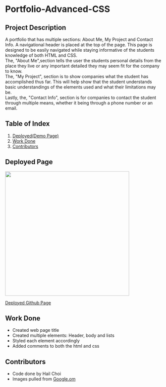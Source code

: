# Portfolio-Advanced-CSS
## Project Description
A portfolio that has multiple sections: About Me, My Project and Contact Info. A navigational header is placed at the top of the page. This page is designed to be easily navigated while staying informative of the students knowledge of both HTML and CSS. </br> The, "About Me",section tells the user the students personal details from the place they live or any important detailed they may seem fit for the company to know. </br>
The, "My Project", section is to show companies what the student has accomplished thus far. This will help show that the student understands basic understandings of the elements used and what their limitations may be. </br>
Lastly, the, "Contact Info", section is for companies to contact the student through multiple means, whether it being through a phone number or an email. </br>

## Table of Index
1. [Deployed(Demo Page)](#deployed-page)
2. [Work Done](#work-done)
3. [Contributors](#contributors)


## Deployed Page

<div>
    <img src="./assets/images/hnet-image.gif" width="400px"/> 
</div>

[Deployed Github Page](https://hjchoi365.github.io/Portfolio-Advanced-CSS/)

## Work Done
* Created web page title
* Created multiple elements: Header, body and lists
* Styled each element accordingly
* Added comments to both the html and css

## Contributors
* Code done by Hail Choi
* Images pulled from [Google.om](https://Google.com)